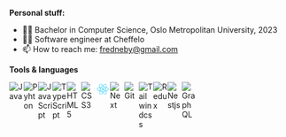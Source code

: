 **Personal stuff:**

- 👨‍🎓 Bachelor in Computer Science, Oslo Metropolitan University, 2023
- 👨‍💻 Software engineer at Cheffelo
- 📫 How to reach me: fredneby@gmail.com

**Tools & languages**

<img align="left" alt="Java" width="26px" src="https://img.icons8.com/color/48/000000/java-coffee-cup-logo.png" />

<img align="left" alt="Pyhton" width="26px" src="https://img.icons8.com/color/48/000000/python.png" />

<img align="left" alt="JavaScript" width="26px" src="https://img.icons8.com/color/48/000000/javascript.png" />

<img align="left" alt="TypeScript" width="26px" src="https://img.icons8.com/color/48/000000/typescript.png" />

<img align="left" alt="HTML5" width="26px" src="https://img.icons8.com/color/48/000000/html-5.png" />

<img align="left" alt="CSS3" width="26px" src="https://img.icons8.com/color/48/000000/css3.png" />
    
<img align="left" alt="React" width="26px" src="https://raw.githubusercontent.com/github/explore/80688e429a7d4ef2fca1e82350fe8e3517d3494d/topics/react/react.png" />

<img align="left" alt="Next" width="26px" src="https://img.icons8.com/color/48/000000/nextjs.png" />

<img align="left" alt="Git" width="26px" src="https://img.icons8.com/color/48/000000/git.png" />

<img align="left" alt="Tailwindcss" width="26px" src="https://img.icons8.com/color/48/000000/tailwindcss.png" />

<img align="left" alt="Redux" width="26px" src="https://img.icons8.com/color/48/000000/redux.png" />

<img align="left" alt="Nestjs" width="26px" src="https://img.icons8.com/color/48/000000/nestjs.png" />

<img align="left" alt="GraphQL" width="26px" src="https://img.icons8.com/color/48/000000/graphql.png" />
